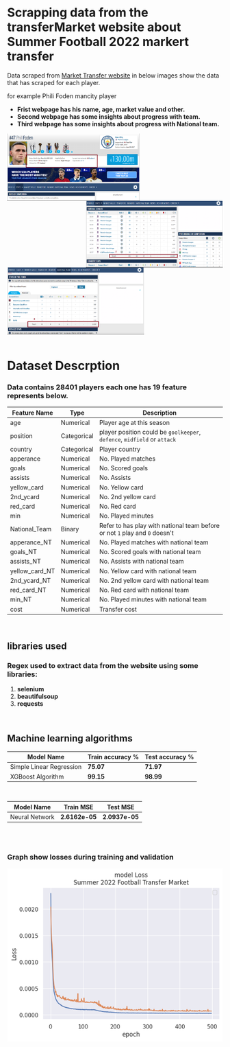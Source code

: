 # Scrapping data from the transferMarket website about Summer Football 2022 markert transfer
Data scraped from [Market Transfer website](https://www.transfermarkt.com/) in below images show the data that has scraped for each player. 

for example Phili Foden mancity player 
- **Frist webpage has his name, age, market value and other.**
- **Second webpage has some insights about progress with team.**
- **Third webpage has some insights about progress with National team.**


<img align="left" width="310" src='00 Docs/image_1.png'>    
<img align="right" width="320" src='00 Docs/image_2.png'>  
<img align="center" width="320" src='00 Docs/image_3.png'>  

</br>
</br>

# Dataset Descrption
### Data contains 28401 players each one has 19 feature represents below.

|Feature Name    |Type                           |Description                    |
|----------------|-------------------------------|-------------------------------|
|age             |Numerical                               |Player age at this season|
|position        |Categorical                             |player position could be `goolkeeper`, `defence`, `midfield` or `attack`|
|country         |Categorical                             |Player country        |
|apperance       |Numerical                               |No. Played matches    |
|goals           |Numerical                               |No. Scored goals      |
|assists         |Numerical                               |No. Assists           |
|yellow_card     |Numerical                               |No. Yellow card       |
|2nd_ycard       |Numerical                               |No. 2nd yellow card   |
|red_card        |Numerical                               |No. Red card          |
|min             |Numerical                               |No. Played minutes    |
|National_Team   |Binary                                  |Refer to has play with national team before or not `1` play and `0` doesn't|
|apperance_NT    |Numerical                               |No. Played matches with national team    |
|goals_NT        |Numerical                               |No. Scored goals with national team      |
|assists_NT      |Numerical                               |No. Assists with national team            |
|yellow_card_NT  |Numerical                               |No. Yellow card with national team        |
|2nd_ycard_NT    |Numerical                               |No. 2nd yellow card with national team    |
|red_card_NT	 |Numerical                               |No. Red card with national team           |
|min_NT	         |Numerical                               |No. Played minutes with national team     |	
|cost	         |Numerical                               |Transfer cost         |





</br>

	

## libraries used 
### Regex used to extract data from the website using some libraries:
1. **selenium**
2. **beautifulsoup**
3. **requests**


</br>

## Machine learning algorithms
|Model Name     	 |Train accuracy %               |Test accuracy %       |
|------------------------|-------------------------------|----------------------|
|Simple Linear Regression|**75.07**           		 |**71.97**   		|
|XGBoost Algorithm       |**99.15**                    	 |**98.99**      	|
</br>

|Model Name     	 |Train MSE                      |Test MSE              |
|------------------------|-------------------------------|----------------------|
|Neural Network          |**2.6162e-05**                 |**2.0937e-05**        |

</br>
</br>

### Graph show losses during training and validation 
<img align="center" src='00 Docs/model_losses.png'>  
